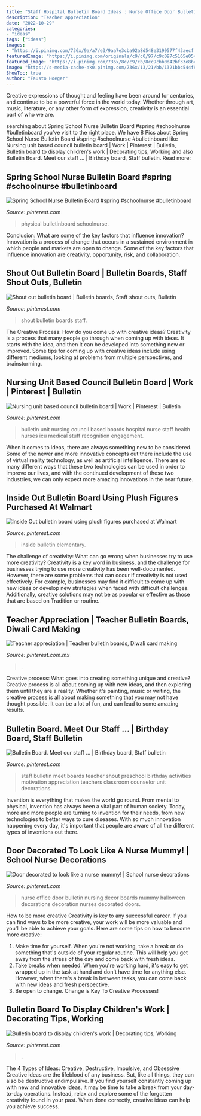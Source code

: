 ```yaml
---
title: "Staff Hospital Bulletin Board Ideas : Nurse Office Door Bulletin Nursing Decor Boards Mummy Halloween Decorations Decoration Nurses Decorated Doors"
description: "Teacher appreciation"
date: "2022-10-29"
categories:
- "ideas"
tags: ["ideas"]
images:
- "https://i.pinimg.com/736x/9a/a7/e3/9aa7e3cba92a8d548e3199577f43aecf.jpg"
featuredImage: "https://i.pinimg.com/originals/c9/c0/97/c9c097c5165e054f76b4578d8a8118f3.jpg"
featured_image: "https://i.pinimg.com/736x/8c/c9/cb/8cc9cbb0d42bf33e8b4b874d185b3060.jpg"
image: "https://s-media-cache-ak0.pinimg.com/736x/13/21/bb/1321bbc544f82f964a1cc62c81b5da3b--nurse-stuff-bulletin-boards.jpg"
ShowToc: true
author: "Fausto Hoeger"
---
```



Creative expressions of thought and feeling have been around for centuries, and continue to be a powerful force in the world today. Whether through art, music, literature, or any other form of expression, creativity is an essential part of who we are.

	

		
searching about Spring School Nurse Bulletin Board #spring #schoolnurse #bulletinboard you've visit to the right place. We have 8 Pics about Spring School Nurse Bulletin Board #spring #schoolnurse #bulletinboard like Nursing unit based council bulletin board | Work | Pinterest | Bulletin, Bulletin board to display children&#039;s work | Decorating tips, Working and also Bulletin Board. Meet our staff … | Birthday board, Staff bulletin. Read more:
		
    
## Spring School Nurse Bulletin Board #spring #schoolnurse #bulletinboard

<img loading=lazy src="https://i.pinimg.com/736x/9a/a7/e3/9aa7e3cba92a8d548e3199577f43aecf.jpg" onerror="this.onerror=null;this.src='https://tse4.mm.bing.net/th?id=OIP.X2_RYEZ12Ia5_opZdxswYgHaGX&amp;pid=15.1';" alt="Spring School Nurse Bulletin Board #spring #schoolnurse #bulletinboard">

_Source: pinterest.com_

>physical bulletinboard schoolnurse. 

	

Conclusion: What are some of the key factors that influence innovation?
Innovation is a process of change that occurs in a sustained environment in which people and markets are open to change. Some of the key factors that influence innovation are creativity, opportunity, risk, and collaboration.

    
## Shout Out Bulletin Board | Bulletin Boards, Staff Shout Outs, Bulletin

<img loading=lazy src="https://i.pinimg.com/736x/51/9e/d6/519ed63cf1a888a714aaa9fdf4dc9a02.jpg" onerror="this.onerror=null;this.src='https://tse4.mm.bing.net/th?id=OIP.y-jn1Tl8EW2NokFfVE7_CAHaFj&amp;pid=15.1';" alt="Shout out bulletin board | Bulletin boards, Staff shout outs, Bulletin">

_Source: pinterest.com_

>shout bulletin boards staff. 

	

The Creative Process: How do you come up with creative ideas?
Creativity is a process that many people go through when coming up with ideas. It starts with the idea, and then it can be developed into something new or improved. Some tips for coming up with creative ideas include using different mediums, looking at problems from multiple perspectives, and brainstorming.

    
## Nursing Unit Based Council Bulletin Board | Work | Pinterest | Bulletin

<img loading=lazy src="https://s-media-cache-ak0.pinimg.com/736x/13/21/bb/1321bbc544f82f964a1cc62c81b5da3b--nurse-stuff-bulletin-boards.jpg" onerror="this.onerror=null;this.src='https://tse1.mm.bing.net/th?id=OIP.jedhOhkP4S9e9d81n_2DpQHaJ3&amp;pid=15.1';" alt="Nursing unit based council bulletin board | Work | Pinterest | Bulletin">

_Source: pinterest.com_

>bulletin unit nursing council based boards hospital nurse staff health nurses icu medical stuff recognition engagement. 

	

When it comes to ideas, there are always something new to be considered. Some of the newer and more innovative concepts out there include the use of virtual reality technology, as well as artificial intelligence. There are so many different ways that these two technologies can be used in order to improve our lives, and with the continued development of these two industries, we can only expect more amazing innovations in the near future.

    
## Inside Out Bulletin Board Using Plush Figures Purchased At Walmart

<img loading=lazy src="https://i.pinimg.com/736x/8c/c9/cb/8cc9cbb0d42bf33e8b4b874d185b3060.jpg" onerror="this.onerror=null;this.src='https://tse2.mm.bing.net/th?id=OIP.O7YxMgA9tmqhRCh1-cPGGQHaJ3&amp;pid=15.1';" alt="Inside Out bulletin board using plush figures purchased at Walmart">

_Source: pinterest.com_

>inside bulletin elementary. 

	

The challenge of creativity: What can go wrong when businesses try to use more creativity?
Creativity is a key word in business, and the challenge for businesses trying to use more creativity has been well-documented. However, there are some problems that can occur if creativity is not used effectively. For example, businesses may find it difficult to come up with new ideas or develop new strategies when faced with difficult challenges. Additionally, creative solutions may not be as popular or effective as those that are based on Tradition or routine.

    
## Teacher Appreciation | Teacher Bulletin Boards, Diwali Card Making

<img loading=lazy src="https://i.pinimg.com/originals/36/a5/57/36a5576280a0d4bd51798e1f5ee2f41f.jpg" onerror="this.onerror=null;this.src='https://tse3.mm.bing.net/th?id=OIP.lYq18qfMam26XEUbbTBjgAHaJ4&amp;pid=15.1';" alt="Teacher appreciation | Teacher bulletin boards, Diwali card making">

_Source: pinterest.com.mx_

>. 

	

Creative process: What goes into creating something unique and creative?
Creative process is all about coming up with new ideas, and then exploring them until they are a reality. Whether it's painting, music or writing, the creative process is all about making something that you may not have thought possible. It can be a lot of fun, and can lead to some amazing results.

    
## Bulletin Board. Meet Our Staff … | Birthday Board, Staff Bulletin

<img loading=lazy src="https://i.pinimg.com/originals/19/03/4f/19034f1e389d7774a2dd3b94ca320b8f.jpg" onerror="this.onerror=null;this.src='https://tse4.mm.bing.net/th?id=OIP.dx18ktFgeM9rWOdTlPFL_gAAAA&amp;pid=15.1';" alt="Bulletin Board. Meet our staff … | Birthday board, Staff bulletin">

_Source: pinterest.com_

>staff bulletin meet boards teacher shout preschool birthday activities motivation appreciation teachers classroom counselor unit decorations. 

	

Invention is everything that makes the world go round. From mental to physical, invention has always been a vital part of human society. Today, more and more people are turning to invention for their needs, from new technologies to better ways to cure diseases. With so much innovation happening every day, it's important that people are aware of all the different types of inventions out there.

    
## Door Decorated To Look Like A Nurse Mummy! | School Nurse Decorations

<img loading=lazy src="https://i.pinimg.com/originals/c9/c0/97/c9c097c5165e054f76b4578d8a8118f3.jpg" onerror="this.onerror=null;this.src='https://tse4.mm.bing.net/th?id=OIP.2f91N2fEFS9VV1FoR-GyGQHaJ4&amp;pid=15.1';" alt="Door decorated to look like a nurse mummy! | School nurse decorations">

_Source: pinterest.com_

>nurse office door bulletin nursing decor boards mummy halloween decorations decoration nurses decorated doors. 

	

How to be more creative
Creativity is key to any successful career. If you can find ways to be more creative, your work will be more valuable and you'll be able to achieve your goals. Here are some tips on how to become more creative: 
1. Make time for yourself. When you're not working, take a break or do something that's outside of your regular routine. This will help you get away from the stress of the day and come back with fresh ideas. 
2. Take breaks when needed. When you're working hard, it's easy to get wrapped up in the task at hand and don't have time for anything else. However, when there's a break in between tasks, you can come back with new ideas and fresh perspective. 
3. Be open to change. Change is Key To Creative Processes!

    
## Bulletin Board To Display Children&#039;s Work | Decorating Tips, Working

<img loading=lazy src="https://i.pinimg.com/originals/a7/f9/94/a7f994c80f08aaeb87fc48e224ade0ae.jpg" onerror="this.onerror=null;this.src='https://tse4.mm.bing.net/th?id=OIP.fpGX7H99euhqZ7dD1vVDVAHaJ4&amp;pid=15.1';" alt="Bulletin board to display children&#039;s work | Decorating tips, Working">

_Source: pinterest.com_

>. 

	

The 4 Types of Ideas: Creative, Destructive, Impulsive, and Obsessive
Creative ideas are the lifeblood of any business. But, like all things, they can also be destructive andimpulsive. If you find yourself constantly coming up with new and innovative ideas, it may be time to take a break from your day-to-day operations. Instead, relax and explore some of the forgotten creativity found in your past. When done correctly, creative ideas can help you achieve success.


